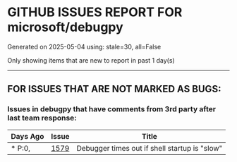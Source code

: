 
# GITHUB ISSUES REPORT FOR microsoft/debugpy


Generated on 2025-05-04 using: stale=30, all=False


Only showing items that are new to report in past 1 day(s)


---

## FOR ISSUES THAT ARE NOT MARKED AS BUGS:


### Issues in debugpy that have comments from 3rd party after last team response:

| Days Ago | Issue | Title |
| --- | --- | --- |
 | \* P:0,  |[1579](https://github.com/microsoft/debugpy/issues/1579 "Debugger times out if shell startup is &quot;slow&quot;")  |Debugger times out if shell startup is "slow" |




















